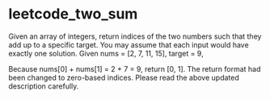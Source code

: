 # leetcode_two_sum
Given an array of integers, return indices of the two numbers such that they add up to a specific target.  You may assume that each input would have exactly one solution.
Given nums = [2, 7, 11, 15], target = 9,

Because nums[0] + nums[1] = 2 + 7 = 9,
return [0, 1].
The return format had been changed to zero-based indices. Please read the above updated description carefully.
